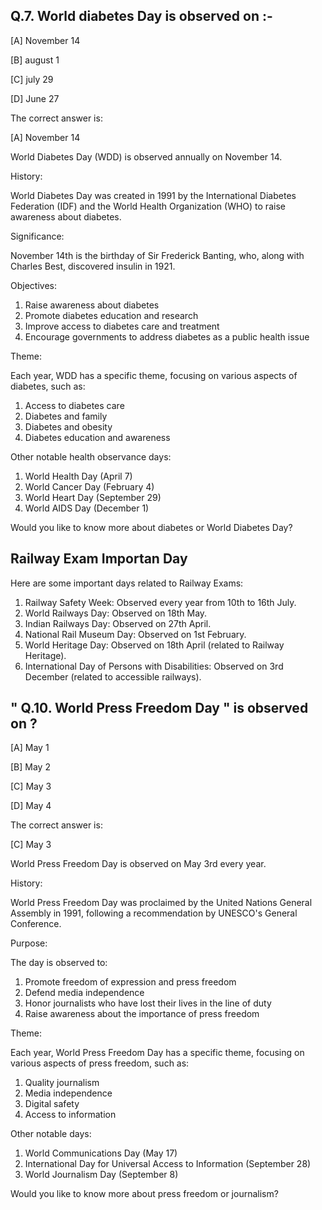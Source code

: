  ## Q.7. World diabetes Day is observed on :-

[A] November 14 

[B] august 1

[C] july 29

[D] June 27


The correct answer is:


[A] November 14


World Diabetes Day (WDD) is observed annually on November 14.


History:


World Diabetes Day was created in 1991 by the International Diabetes Federation (IDF) and the World Health Organization (WHO) to raise awareness about diabetes.


Significance:


November 14th is the birthday of Sir Frederick Banting, who, along with Charles Best, discovered insulin in 1921.


Objectives:


1. Raise awareness about diabetes
2. Promote diabetes education and research
3. Improve access to diabetes care and treatment
4. Encourage governments to address diabetes as a public health issue


Theme:


Each year, WDD has a specific theme, focusing on various aspects of diabetes, such as:


1. Access to diabetes care
2. Diabetes and family
3. Diabetes and obesity
4. Diabetes education and awareness


Other notable health observance days:


1. World Health Day (April 7)
2. World Cancer Day (February 4)
3. World Heart Day (September 29)
4. World AIDS Day (December 1)


Would you like to know more about diabetes or World Diabetes Day?


## Railway Exam Importan Day


Here are some important days related to Railway Exams:

1. Railway Safety Week: Observed every year from 10th to 16th July.
2. World Railways Day: Observed on 18th May.
3. Indian Railways Day: Observed on 27th April.
4. National Rail Museum Day: Observed on 1st February.
5. World Heritage Day: Observed on 18th April (related to Railway Heritage).
6. International Day of Persons with Disabilities: Observed on 3rd December (related to accessible railways).


## " Q.10. World Press Freedom Day " is observed on ?

[A] May 1

[B] May 2

[C] May 3

[D] May 4


The correct answer is:


[C] May 3


World Press Freedom Day is observed on May 3rd every year.


History:


World Press Freedom Day was proclaimed by the United Nations General Assembly in 1991, following a recommendation by UNESCO's General Conference.


Purpose:


The day is observed to:


1. Promote freedom of expression and press freedom
2. Defend media independence
3. Honor journalists who have lost their lives in the line of duty
4. Raise awareness about the importance of press freedom


Theme:


Each year, World Press Freedom Day has a specific theme, focusing on various aspects of press freedom, such as:


1. Quality journalism
2. Media independence
3. Digital safety
4. Access to information


Other notable days:


1. World Communications Day (May 17)
2. International Day for Universal Access to Information (September 28)
3. World Journalism Day (September 8)


Would you like to know more about press freedom or journalism?
